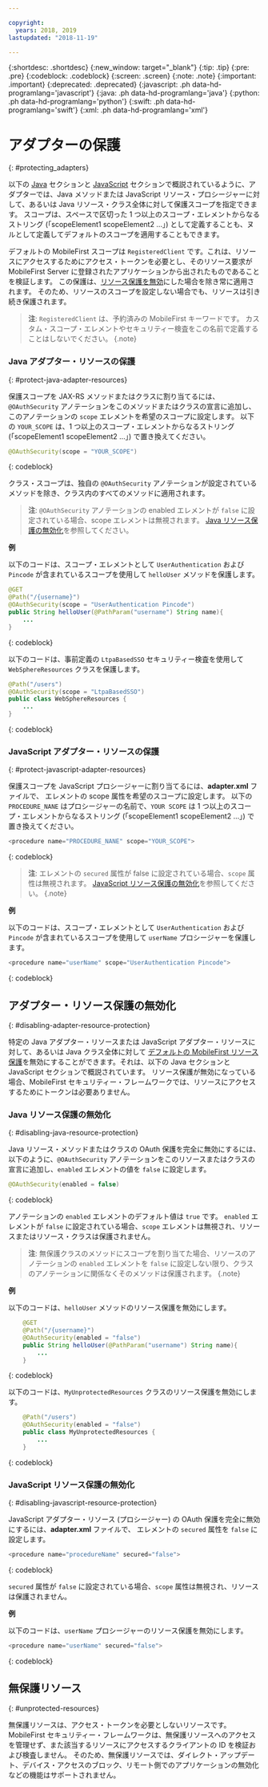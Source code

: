 ```yaml
---

copyright:
  years: 2018, 2019
lastupdated: "2018-11-19"

---
```


{:shortdesc: .shortdesc}
{:new_window: target="_blank"}
{:tip: .tip}
{:pre: .pre}
{:codeblock: .codeblock}
{:screen: .screen}
{:note: .note}
{:important: .important}
{:deprecated: .deprecated}
{:javascript: .ph data-hd-programlang='javascript'}
{:java: .ph data-hd-programlang='java'}
{:python: .ph data-hd-programlang='python'}
{:swift: .ph data-hd-programlang='swift'}
{:xml: .ph data-hd-programlang='xml'}

# アダプターの保護
{: #protecting_adapters}

以下の [Java](#protect-java-adapter-resources) セクションと [JavaScript](#protect-javascript-adapter-resources) セクションで概説されているように、アダプターでは、Java メソッドまたは JavaScript リソース・プロシージャーに対して、あるいは Java リソース・クラス全体に対して保護スコープを指定できます。 スコープは、スペースで区切った 1 つ以上のスコープ・エレメントからなるストリング (「scopeElement1 scopeElement2 …」) として定義することも、ヌルとして定義してデフォルトのスコープを適用することもできます。

デフォルトの MobileFirst スコープは `RegisteredClient` です。これは、リソースにアクセスするためにアクセス・トークンを必要とし、そのリソース要求が MobileFirst Server に登録されたアプリケーションから出されたものであることを検証します。 この保護は、[リソース保護を無効](#disabling-resource-protection)にした場合を除き常に適用されます。 そのため、リソースのスコープを設定しない場合でも、リソースは引き続き保護されます。

>**注**: `RegisteredClient` は、予約済みの MobileFirst キーワードです。 カスタム・スコープ・エレメントやセキュリティー検査をこの名前で定義することはしないでください。
{.note}

### Java アダプター・リソースの保護
{: #protect-java-adapter-resources}

保護スコープを JAX-RS メソッドまたはクラスに割り当てるには、`@OAuthSecurity` アノテーションをこのメソッドまたはクラスの宣言に追加し、このアノテーションの `scope` エレメントを希望のスコープに設定します。 以下の `YOUR_SCOPE` は、1 つ以上のスコープ・エレメントからなるストリング (「scopeElement1 scopeElement2 …」) で置き換えてください。

```java
@OAuthSecurity(scope = "YOUR_SCOPE")
```
{: codeblock}

クラス・スコープは、独自の `@OAuthSecurity` アノテーションが設定されているメソッドを除き、クラス内のすべてのメソッドに適用されます。

>**注**: `@OAuthSecurity` アノテーションの enabled エレメントが `false` に設定されている場合、scope エレメントは無視されます。 [Java リソース保護の無効化](#disabling-java-resource-protection)を参照してください。

**例**

以下のコードは、スコープ・エレメントとして `UserAuthentication` および `Pincode` が含まれているスコープを使用して `helloUser` メソッドを保護します。

```java
@GET
@Path("/{username}")
@OAuthSecurity(scope = "UserAuthentication Pincode")
public String helloUser(@PathParam("username") String name){
    ...
}
```
{: codeblock}

以下のコードは、事前定義の `LtpaBasedSSO` セキュリティー検査を使用して `WebSphereResources` クラスを保護します。

```java
@Path("/users")
@OAuthSecurity(scope = "LtpaBasedSSO")
public class WebSphereResources {
    ...
}
```
{: codeblock}

### JavaScript アダプター・リソースの保護
{: #protect-javascript-adapter-resources}

保護スコープを JavaScript プロシージャーに割り当てるには、**adapter.xml** ファイルで、<procedure> エレメントの scope 属性を希望のスコープに設定します。 以下の `PROCEDURE_NANE` はプロシージャーの名前で、`YOUR SCOPE` は 1 つ以上のスコープ・エレメントからなるストリング (「scopeElement1 scopeElement2 …」) で置き換えてください。

```javascript
<procedure name="PROCEDURE_NANE" scope="YOUR_SCOPE">
```
{: codeblock}

>**注**: <procedure> エレメントの `secured` 属性が false に設定されている場合、`scope` 属性は無視されます。 [JavaScript リソース保護の無効化](#disabling-javascript-resource-protection)を参照してください。
{.note}

**例**

以下のコードは、スコープ・エレメントとして `UserAuthentication` および `Pincode` が含まれているスコープを使用して `userName` プロシージャーを保護します。

```javascript
<procedure name="userName" scope="UserAuthentication Pincode">
```
{: codeblock}

## アダプター・リソース保護の無効化
{: #disabling-adapter-resource-protection}

特定の Java アダプター・リソースまたは JavaScript アダプター・リソースに対して、あるいは Java クラス全体に対して [デフォルトの MobileFirst リソース保護](#protecting_adapters_resources)を無効にすることができます。それは、以下の Java セクションと JavaScript セクションで概説されています。 リソース保護が無効になっている場合、MobileFirst セキュリティー・フレームワークでは、リソースにアクセスするためにトークンは必要ありません。

### Java リソース保護の無効化
{: #disabling-java-resource-protection}

Java リソース・メソッドまたはクラスの OAuth 保護を完全に無効にするには、以下のように、`@OAuthSecurity` アノテーションをこのリソースまたはクラスの宣言に追加し、`enabled` エレメントの値を `false` に設定します。

```java
@OAuthSecurity(enabled = false)
```
{: codeblock}

アノテーションの `enabled` エレメントのデフォルト値は `true` です。 `enabled` エレメントが `false` に設定されている場合、`scope` エレメントは無視され、リソースまたはリソース・クラスは保護されません。

>**注**: 無保護クラスのメソッドにスコープを割り当てた場合、リソースのアノテーションの `enabled` エレメントを `false` に設定しない限り、クラスのアノテーションに関係なくそのメソッドは保護されます。
{.note}

**例**

以下のコードは、`helloUser` メソッドのリソース保護を無効にします。

```java
    @GET
    @Path("/{username}")
    @OAuthSecurity(enabled = "false")
    public String helloUser(@PathParam("username") String name){
        ...
    }
```
{: codeblock}

以下のコードは、`MyUnprotectedResources` クラスのリソース保護を無効にします。

```java
    @Path("/users")
    @OAuthSecurity(enabled = "false")
    public class MyUnprotectedResources {
        ...
    }
```
{: codeblock}

### JavaScript リソース保護の無効化
{: #disabling-javascript-resource-protection}

JavaScript アダプター・リソース (プロシージャー) の OAuth 保護を完全に無効にするには、**adapter.xml** ファイルで、<procedure> エレメントの `secured` 属性を `false` に設定します。

```javascript
<procedure name="procedureName" secured="false">
```
{: codeblock}

`secured` 属性が `false` に設定されている場合、`scope` 属性は無視され、リソースは保護されません。

**例**

以下のコードは、`userName` プロシージャーのリソース保護を無効にします。

```javascript
<procedure name="userName" secured="false">
```
{: codeblock}

## 無保護リソース
{: #unprotected-resources}

無保護リソースは、アクセス・トークンを必要としないリソースです。 MobileFirst セキュリティー・フレームワークは、無保護リソースへのアクセスを管理せず、また該当するリソースにアクセスするクライアントの ID を検証および検査しません。 そのため、無保護リソースでは、ダイレクト・アップデート、デバイス・アクセスのブロック、リモート側でのアプリケーションの無効化などの機能はサポートされません。


